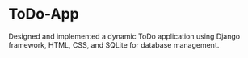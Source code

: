 # ToDo-App
Designed and implemented a dynamic ToDo application using Django framework, HTML, CSS, and SQLite for database management.
